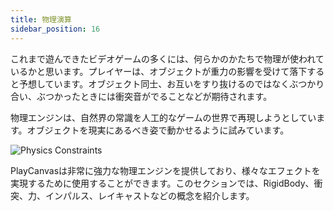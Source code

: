 ```yaml
---
title: 物理演算
sidebar_position: 16
---
```


これまで遊んできたビデオゲームの多くには、何らかのかたちで物理が使われているかと思います。プレイヤーは、オブジェクトが重力の影響を受けて落下すると予想しています。オブジェクト同士、お互いをすり抜けるのではなくぶつかり合い、ぶつかったときには衝突音がでることなどが期待されます。

物理エンジンは、自然界の常識を人工的なゲームの世界で再現しようとしています。オブジェクトを現実にあるべき姿で動かせるように試みています。

![Physics Constraints](/img/user-manual/physics/physics-constraints.webp)

PlayCanvasは非常に強力な物理エンジンを提供しており、様々なエフェクトを実現するために使用することができます。このセクションでは、RigidBody、衝突、力、インパルス、レイキャストなどの概念を紹介します。
